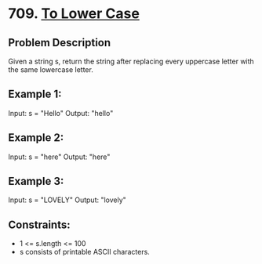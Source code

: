 # 709. [To Lower Case](https://leetcode.com/problems/to-lower-case/description/)

## Problem Description

Given a string s, return the string after replacing every uppercase letter with the same lowercase letter.

## Example 1:

Input: s = "Hello"
Output: "hello"

## Example 2:

Input: s = "here"
Output: "here"

## Example 3:

Input: s = "LOVELY"
Output: "lovely"

## Constraints:

- 1 <= s.length <= 100
- s consists of printable ASCII characters.
